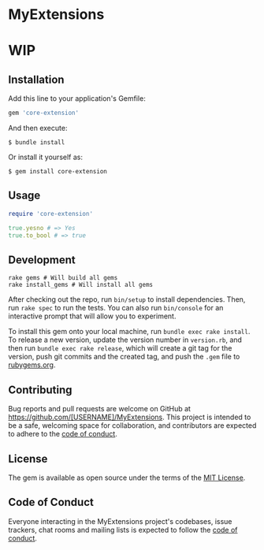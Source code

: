 # MyExtensions
# **WIP**

## Installation

Add this line to your application's Gemfile:

```ruby
gem 'core-extension'
```

And then execute:

    $ bundle install

Or install it yourself as:

    $ gem install core-extension


## Usage

```ruby
require 'core-extension'

true.yesno # => Yes
true.to_bool # => true
```

## Development

```shell
rake gems # Will build all gems
rake install_gems # Will install all gems
```

After checking out the repo, run `bin/setup` to install dependencies. Then, run `rake spec` to run the tests. You can also run `bin/console` for an interactive prompt that will allow you to experiment.

To install this gem onto your local machine, run `bundle exec rake install`. To release a new version, update the version number in `version.rb`, and then run `bundle exec rake release`, which will create a git tag for the version, push git commits and the created tag, and push the `.gem` file to [rubygems.org](https://rubygems.org).

## Contributing

Bug reports and pull requests are welcome on GitHub at https://github.com/[USERNAME]/MyExtensions. This project is intended to be a safe, welcoming space for collaboration, and contributors are expected to adhere to the [code of conduct](https://github.com/[USERNAME]/MyExtensions/blob/master/CODE_OF_CONDUCT.md).

## License

The gem is available as open source under the terms of the [MIT License](https://opensource.org/licenses/MIT).

## Code of Conduct

Everyone interacting in the MyExtensions project's codebases, issue trackers, chat rooms and mailing lists is expected to follow the [code of conduct](https://github.com/[USERNAME]/MyExtensions/blob/master/CODE_OF_CONDUCT.md).
